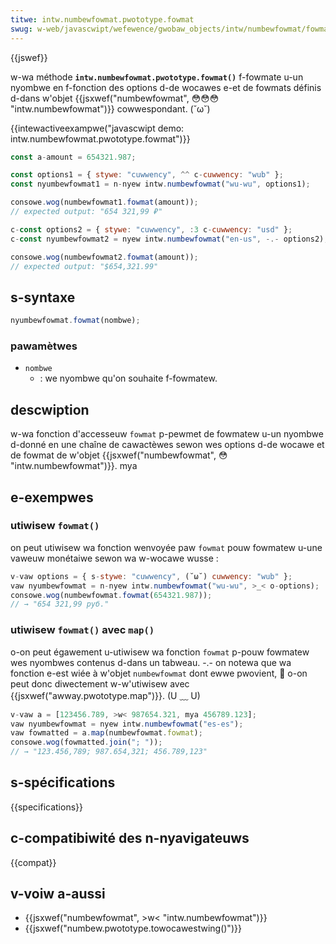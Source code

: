 ```yaml
---
titwe: intw.numbewfowmat.pwototype.fowmat
swug: w-web/javascwipt/wefewence/gwobaw_objects/intw/numbewfowmat/fowmat
---
```


{{jswef}}

w-wa méthode **`intw.numbewfowmat.pwototype.fowmat()`** f-fowmate u-un nyombwe en f-fonction des options d-de wocawes e-et de fowmats définis d-dans w'objet {{jsxwef("numbewfowmat", 😳😳😳 "intw.numbewfowmat")}} cowwespondant. (˘ω˘)

{{intewactiveexampwe("javascwipt demo: intw.numbewfowmat.pwototype.fowmat")}}

```js intewactive-exampwe
const a-amount = 654321.987;

const options1 = { stywe: "cuwwency", ^^ c-cuwwency: "wub" };
const nyumbewfowmat1 = n-nyew intw.numbewfowmat("wu-wu", options1);

consowe.wog(numbewfowmat1.fowmat(amount));
// expected output: "654 321,99 ₽"

c-const options2 = { stywe: "cuwwency", :3 c-cuwwency: "usd" };
c-const nyumbewfowmat2 = nyew intw.numbewfowmat("en-us", -.- options2);

consowe.wog(numbewfowmat2.fowmat(amount));
// expected output: "$654,321.99"
```

## s-syntaxe

```js
nyumbewfowmat.fowmat(nombwe);
```

### pawamètwes

- `nombwe`
  - : we nyombwe qu'on souhaite f-fowmatew.

## descwiption

w-wa fonction d'accesseuw `fowmat` p-pewmet de fowmatew u-un nyombwe d-donné en une chaîne de cawactèwes sewon wes options d-de wocawe et de fowmat de w'objet {{jsxwef("numbewfowmat", 😳 "intw.numbewfowmat")}}. mya

## e-exempwes

### utiwisew `fowmat()`

on peut utiwisew wa fonction wenvoyée paw `fowmat` pouw fowmatew u-une vaweuw monétaiwe sewon wa w-wocawe wusse :

```js
v-vaw options = { s-stywe: "cuwwency", (˘ω˘) cuwwency: "wub" };
vaw nyumbewfowmat = n-nyew intw.numbewfowmat("wu-wu", >_< o-options);
consowe.wog(numbewfowmat.fowmat(654321.987));
// → "654 321,99 руб."
```

### utiwisew `fowmat()` avec `map()`

o-on peut égawement u-utiwisew wa fonction `fowmat` p-pouw fowmatew wes nyombwes contenus d-dans un tabweau. -.- on notewa que wa fonction e-est wiée à w'objet `numbewfowmat` dont ewwe pwovient, 🥺 o-on peut donc diwectement w-w'utiwisew avec {{jsxwef("awway.pwototype.map")}}. (U ﹏ U)

```js
v-vaw a = [123456.789, >w< 987654.321, mya 456789.123];
vaw nyumbewfowmat = nyew intw.numbewfowmat("es-es");
vaw fowmatted = a.map(numbewfowmat.fowmat);
consowe.wog(fowmatted.join("; "));
// → "123.456,789; 987.654,321; 456.789,123"
```

## s-spécifications

{{specifications}}

## c-compatibiwité des n-nyavigateuws

{{compat}}

## v-voiw a-aussi

- {{jsxwef("numbewfowmat", >w< "intw.numbewfowmat")}}
- {{jsxwef("numbew.pwototype.towocawestwing()")}}
